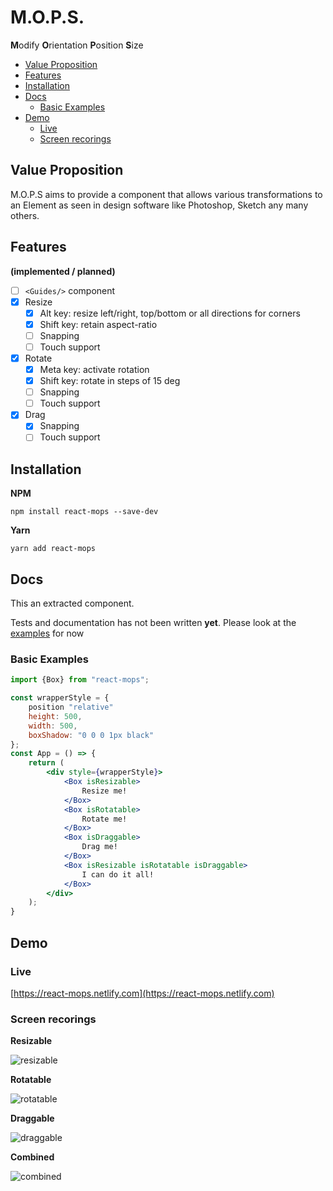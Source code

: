 # M.O.P.S.
**M**odify **O**rientation **P**osition **S**ize

<!-- toc -->

- [Value Proposition](#value-proposition)
- [Features](#features)
- [Installation](#installation)
- [Docs](#docs)
  * [Basic Examples](#basic-examples)
- [Demo](#demo)
  * [Live](#live)
  * [Screen recorings](#screen-recorings)

<!-- tocstop -->

## Value Proposition

M.O.P.S aims to provide a component that allows various transformations
to an Element as seen in design software like Photoshop, Sketch any many others.

## Features

**(implemented / planned)**

* [ ] `<Guides/>` component
* [x] Resize
  * [x] Alt key: resize left/right, top/bottom or all directions for corners
  * [x] Shift key: retain aspect-ratio
  * [ ] Snapping
  * [ ] Touch support
* [x] Rotate
  * [x] Meta key: activate rotation
  * [x] Shift key: rotate in steps of 15 deg
  * [ ] Snapping
  * [ ] Touch support
* [x] Drag
  * [x] Snapping
  * [ ] Touch support

## Installation

**NPM**

```shell
npm install react-mops --save-dev
```

**Yarn**

```shell
yarn add react-mops
```

## Docs

This an extracted component.

Tests and documentation has not been written **yet**. Please look at the [examples](https://github.com/dekk-app/react-mops/blob/master/packages/demo/src/pages/home.tsx#L99) for now 

### Basic Examples

```jsx
import {Box} from "react-mops";

const wrapperStyle = {
    position "relative"
    height: 500,
    width: 500,
    boxShadow: "0 0 0 1px black"
};
const App = () => {
    return (
        <div style={wrapperStyle}>
            <Box isResizable>
                Resize me!
            </Box>
            <Box isRotatable>
                Rotate me!
            </Box>
            <Box isDraggable>
                Drag me!
            </Box>
            <Box isResizable isRotatable isDraggable>
                I can do it all!
            </Box>
        </div>
    );
}
```


## Demo

### Live

[https://react-mops.netlify.com](https://react-mops.netlify.com)

### Screen recorings

**Resizable**

![resizable](https://dekk-app.github.io/react-mops/mops_resizable.gif)

**Rotatable**

![rotatable](https://dekk-app.github.io/react-mops/mops_rotatable.gif)

**Draggable**

![draggable](https://dekk-app.github.io/react-mops/mops_draggable.gif)

**Combined**

![combined](https://dekk-app.github.io/react-mops/mops_combined.gif)

